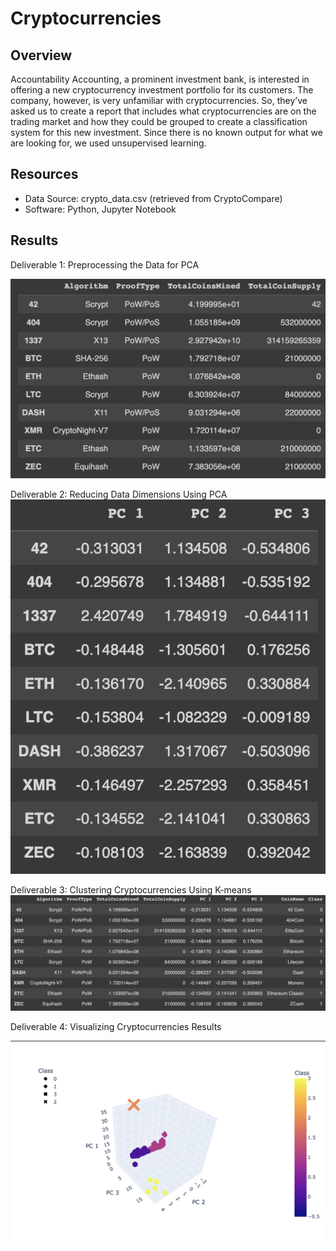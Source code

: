# Cryptocurrencies

## Overview
Accountability Accounting, a prominent investment bank, is interested in offering a new cryptocurrency investment portfolio for its customers. The company, however, is very unfamiliar with cryptocurrencies. So, they’ve asked us to create a report that includes what cryptocurrencies are on the trading market and how they could be grouped to create a classification system for this new investment. Since there is no known output for what we are looking for, we used unsupervised learning.

## Resources
- Data Source: crypto_data.csv (retrieved from CryptoCompare)
- Software: Python, Jupyter Notebook

## Results

Deliverable 1: Preprocessing the Data for PCA

![deliverable1](https://github.com/MichaelaAnastasiaAustin/Cryptocurrencies/blob/main/images/Deliverable1df.png)

Deliverable 2: Reducing Data Dimensions Using PCA
![deliverable2](https://github.com/MichaelaAnastasiaAustin/Cryptocurrencies/blob/main/images/deliverable2df.png)

Deliverable 3: Clustering Cryptocurrencies Using K-means
![deliverable3](https://github.com/MichaelaAnastasiaAustin/Cryptocurrencies/blob/main/images/deliverable3.png)

Deliverable 4: Visualizing Cryptocurrencies Results

![3DSCATTER](https://github.com/MichaelaAnastasiaAustin/Cryptocurrencies/blob/main/images/3D_SCATTER.png)

